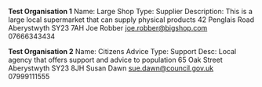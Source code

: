 **Test Organisation 1** 
Name: Large Shop
Type: Supplier
Description: This is a large local supermarket that can supply physical products
42 Penglais Road
Aberystwyth
SY23 7AH
Joe Robber
joe.robber@bigshop.com
07666343434

**Test Organisation 2**
Name: Citizens Advice
Type: Support
Desc: Local agency that offers support and advice to population
65 Oak Street
Aberystwyth
SY23 8JH
Susan Dawn
sue.dawn@council.gov.uk
07999111555